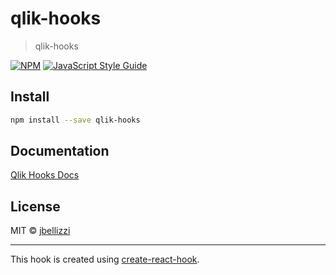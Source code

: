 # qlik-hooks

> qlik-hooks

[![NPM](https://img.shields.io/npm/v/qlik-hooks.svg)](https://www.npmjs.com/package/qlik-hooks) [![JavaScript Style Guide](https://img.shields.io/badge/code_style-standard-brightgreen.svg)](https://standardjs.com)

## Install

```bash
npm install --save qlik-hooks
```

## Documentation

[Qlik Hooks Docs](https://opensrc.axisgroup.com/qlik-hooks/)

## License

MIT © [jbellizzi](https://github.com/jbellizzi)

---

This hook is created using [create-react-hook](https://github.com/hermanya/create-react-hook).
